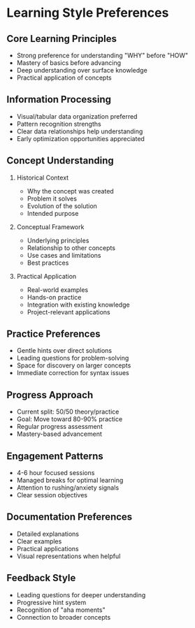 # Learning Style Preferences

## Core Learning Principles
- Strong preference for understanding "WHY" before "HOW"
- Mastery of basics before advancing
- Deep understanding over surface knowledge
- Practical application of concepts

## Information Processing
- Visual/tabular data organization preferred
- Pattern recognition strengths
- Clear data relationships help understanding
- Early optimization opportunities appreciated

## Concept Understanding
1. Historical Context
   - Why the concept was created
   - Problem it solves
   - Evolution of the solution
   - Intended purpose

2. Conceptual Framework
   - Underlying principles
   - Relationship to other concepts
   - Use cases and limitations
   - Best practices

3. Practical Application
   - Real-world examples
   - Hands-on practice
   - Integration with existing knowledge
   - Project-relevant applications

## Practice Preferences
- Gentle hints over direct solutions
- Leading questions for problem-solving
- Space for discovery on larger concepts
- Immediate correction for syntax issues

## Progress Approach
- Current split: 50/50 theory/practice
- Goal: Move toward 80-90% practice
- Regular progress assessment
- Mastery-based advancement

## Engagement Patterns
- 4-6 hour focused sessions
- Managed breaks for optimal learning
- Attention to rushing/anxiety signals
- Clear session objectives

## Documentation Preferences
- Detailed explanations
- Clear examples
- Practical applications
- Visual representations when helpful

## Feedback Style
- Leading questions for deeper understanding
- Progressive hint system
- Recognition of "aha moments"
- Connection to broader concepts